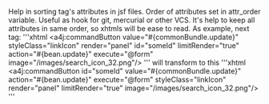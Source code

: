 Help in sorting tag's attributes in jsf files.
Order of attributes set in attr_order variable.
Useful as hook for git, mercurial or other VCS. It's help to keep all attributes in same order, so xhtmls will be ease to read.
As example, next tag:
'''xhtml
<a4j:commandButton value="#{commonBundle.update}"
                   styleClass="linkIcon"
                   render="panel"
                   id="someId"
                   limitRender="true"
                   action="#{bean.update}"
                   execute="@form"
                   image="/images/search_icon_32.png"/>
'''
will transform to this
'''xhtml
<a4j:commandButton id="someId"
                   value="#{commonBundle.update}"
                   action="#{bean.update}"
                   execute="@form"
                   styleClass="linkIcon"
                   render="panel"
                   limitRender="true"
                   image="/images/search_icon_32.png"/>
'''
